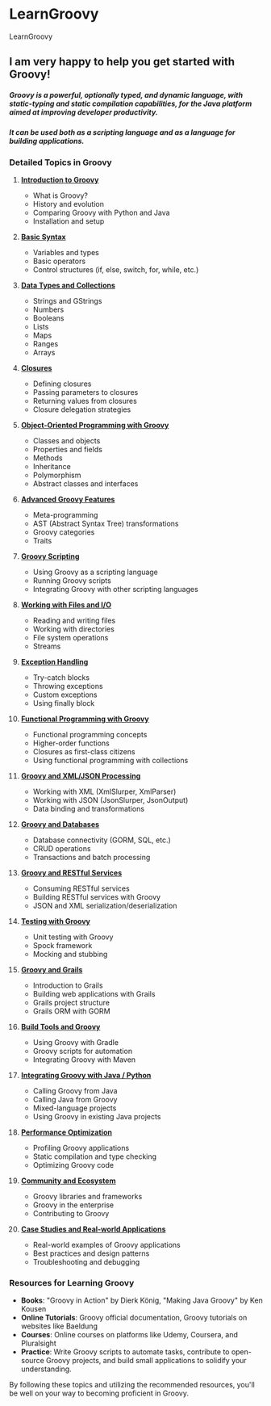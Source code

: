 # LearnGroovy
LearnGroovy

## I am very happy to help you get started with Groovy! 

##### Groovy is a powerful, optionally typed, and dynamic language, with static-typing and static compilation capabilities, for the Java platform aimed at improving developer productivity. 

##### It can be used both as a scripting language and as a language for building applications.






### Detailed Topics in Groovy

1. **[Introduction to Groovy](01.IntroductionToGroovy.md)**
   - What is Groovy?
   - History and evolution
   - Comparing Groovy with Python and Java
   - Installation and setup

2. **[Basic Syntax](02.BasicSyntax.md)**
   - Variables and types
   - Basic operators
   - Control structures (if, else, switch, for, while, etc.)

3. **[Data Types and Collections](03.DataTypesCollections.md)**
   - Strings and GStrings
   - Numbers
   - Booleans
   - Lists
   - Maps
   - Ranges
   - Arrays

4. **[Closures](04.Closures.md)**
   - Defining closures
   - Passing parameters to closures
   - Returning values from closures
   - Closure delegation strategies

5. **[Object-Oriented Programming with Groovy](05.OOPGroovy.md)**
   - Classes and objects
   - Properties and fields
   - Methods
   - Inheritance
   - Polymorphism
   - Abstract classes and interfaces

6. **[Advanced Groovy Features](06.AdvancedFeatures.md)**
   - Meta-programming
   - AST (Abstract Syntax Tree) transformations
   - Groovy categories
   - Traits

7. **[Groovy Scripting](07.Scripting.md)**
   - Using Groovy as a scripting language
   - Running Groovy scripts
   - Integrating Groovy with other scripting languages

8. **[Working with Files and I/O](08.WorkingWithFiles.md)**
   - Reading and writing files
   - Working with directories
   - File system operations
   - Streams

9. **[Exception Handling](09.ExceptionsGroovy.md)**
   - Try-catch blocks
   - Throwing exceptions
   - Custom exceptions
   - Using finally block

10. **[Functional Programming with Groovy](10.FunctionalProgramming.md)**
    - Functional programming concepts
    - Higher-order functions
    - Closures as first-class citizens
    - Using functional programming with collections

11. **[Groovy and XML/JSON Processing](11.GroovyXMLJson.md)**
    - Working with XML (XmlSlurper, XmlParser)
    - Working with JSON (JsonSlurper, JsonOutput)
    - Data binding and transformations

12. **[Groovy and Databases](12.GroovyAndDB.md)**
    - Database connectivity (GORM, SQL, etc.)
    - CRUD operations
    - Transactions and batch processing

13. **[Groovy and RESTful Services](13.GroovyRESTful.md)**
    - Consuming RESTful services
    - Building RESTful services with Groovy
    - JSON and XML serialization/deserialization

14. **[Testing with Groovy](14.TestingwithGroovy.md)**
    - Unit testing with Groovy
    - Spock framework
    - Mocking and stubbing

15. **[Groovy and Grails](15.GroovyandGrails.md)**
    - Introduction to Grails
    - Building web applications with Grails
    - Grails project structure
    - Grails ORM with GORM

16. **[Build Tools and Groovy](16.GroovyBuildTools.md)**
    - Using Groovy with Gradle
    - Groovy scripts for automation
    - Integrating Groovy with Maven

17. **[Integrating Groovy with Java / Python](17.IntegratingPython.md)**
    - Calling Groovy from Java
    - Calling Java from Groovy
    - Mixed-language projects
    - Using Groovy in existing Java projects

18. **[Performance Optimization](18.PerformanceOptimization.md)**
    - Profiling Groovy applications
    - Static compilation and type checking
    - Optimizing Groovy code

19. **[Community and Ecosystem](19.CommunityEcosystem.md)**
    - Groovy libraries and frameworks
    - Groovy in the enterprise
    - Contributing to Groovy

20. **[Case Studies and Real-world Applications](20.CaseStudiesGroovy.md)**
    - Real-world examples of Groovy applications
    - Best practices and design patterns
    - Troubleshooting and debugging

### Resources for Learning Groovy
- **Books**: "Groovy in Action" by Dierk König, "Making Java Groovy" by Ken Kousen
- **Online Tutorials**: Groovy official documentation, Groovy tutorials on websites like Baeldung
- **Courses**: Online courses on platforms like Udemy, Coursera, and Pluralsight
- **Practice**: Write Groovy scripts to automate tasks, contribute to open-source Groovy projects, and build small applications to solidify your understanding.

By following these topics and utilizing the recommended resources, you'll be well on your way to becoming proficient in Groovy.
